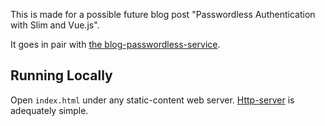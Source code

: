 This is made for a possible future blog post "Passwordless Authentication with Slim and Vue.js".

It goes in pair with [the blog-passwordless-service](https://bitbucket.c11.telesign.com/projects/SAN/repos/blog-passwordless-service).

## Running Locally

Open `index.html` under any static-content web server. [Http-server](https://www.npmjs.com/package/http-server) is adequately simple.
